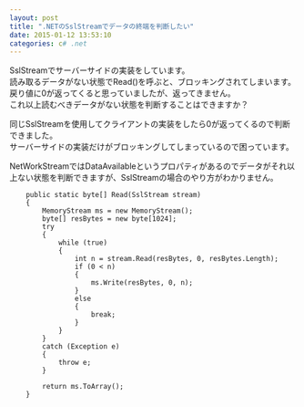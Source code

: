 ```yaml
---
layout: post
title: ".NETのSslStreamでデータの終端を判断したい"
date: 2015-01-12 13:53:10
categories: c# .net
---
```

<p>SslStreamでサーバーサイドの実装をしています。<br>
読み取るデータがない状態でRead()を呼ぶと、ブロッキングされてしまいます。<br>
戻り値に0が返ってくると思っていましたが、返ってきません。<br>
これ以上読むべきデータがない状態を判断することはできますか？</p>

<p>同じSslStreamを使用してクライアントの実装をしたら0が返ってくるので判断できました。<br>
サーバーサイドの実装だけがブロッキングしてしまっているので困っています。</p>

<p>NetWorkStreamではDataAvailableというプロパティがあるのでデータがそれ以上ない状態を判断できますが、SslStreamの場合のやり方がわかりません。</p>

<pre><code>    public static byte[] Read(SslStream stream)
    {
        MemoryStream ms = new MemoryStream();
        byte[] resBytes = new byte[1024];
        try
        {
            while (true)
            {
                int n = stream.Read(resBytes, 0, resBytes.Length);
                if (0 &lt; n)
                {
                    ms.Write(resBytes, 0, n);
                }
                else
                {
                    break;
                }
            }
        }
        catch (Exception e)
        {
            throw e;
        }

        return ms.ToArray();
    }
</code></pre>
